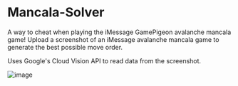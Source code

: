 # Mancala-Solver
A way to cheat when playing the iMessage GamePigeon avalanche mancala game!
Upload a screenshot of an iMessage avalanche mancala game to generate the best possible move order.

Uses Google's Cloud Vision API to read data from the screenshot.

![image](https://user-images.githubusercontent.com/73318619/151686264-9ed7f586-b083-42b8-bcad-773760abbf95.png)
